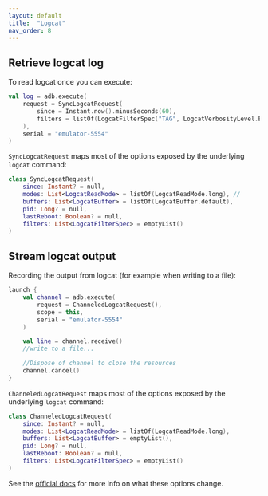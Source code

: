```yaml
---
layout: default
title:  "Logcat"
nav_order: 8
---
```


## Retrieve logcat log

To read logcat once you can execute:

```kotlin
val log = adb.execute(
    request = SyncLogcatRequest(
        since = Instant.now().minusSeconds(60),
        filters = listOf(LogcatFilterSpec("TAG", LogcatVerbosityLevel.E))
    ),
    serial = "emulator-5554"
)
```

`SyncLogcatRequest` maps most of the options exposed by the underlying `logcat` command:

```kotlin
class SyncLogcatRequest(
    since: Instant? = null,
    modes: List<LogcatReadMode> = listOf(LogcatReadMode.long), //
    buffers: List<LogcatBuffer> = listOf(LogcatBuffer.default),
    pid: Long? = null,
    lastReboot: Boolean? = null,
    filters: List<LogcatFilterSpec> = emptyList()
)
```

## Stream logcat output

Recording the output from logcat (for example when writing to a file):

```kotlin
launch {
    val channel = adb.execute(
        request = ChanneledLogcatRequest(),
        scope = this,
        serial = "emulator-5554"
    )

    val line = channel.receive()
    //write to a file...

    //Dispose of channel to close the resources
    channel.cancel()
}
```

`ChanneledLogcatRequest` maps most of the options exposed by the underlying `logcat` command:

```kotlin
class ChanneledLogcatRequest(
    since: Instant? = null,
    modes: List<LogcatReadMode> = listOf(LogcatReadMode.long),
    buffers: List<LogcatBuffer> = emptyList(),
    pid: Long? = null,
    lastReboot: Boolean? = null,
    filters: List<LogcatFilterSpec> = emptyList()
)
```

See the [official docs](https://developer.android.com/studio/command-line/logcat) for more info on what these options change.